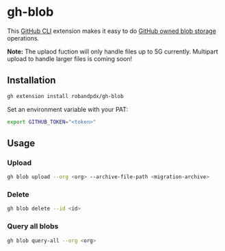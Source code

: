 # gh-blob

This [GitHub CLI](https://cli.github.com/) extension makes it easy to do [GitHub owned blob storage](https://github.com/orgs/community/discussions/144948) operations.

**Note:** The uplaod fuction will only handle files up to 5G currently. Multipart upload to handle larger files is coming soon!  

## Installation
```bash
gh extension install robandpdx/gh-blob
```

Set an environment variable with your PAT:
```bash
export GITHUB_TOKEN="<token>"
```

## Usage
### Upload
```bash
gh blob upload --org <org> --archive-file-path <migration-archive>
```

### Delete
```bash
gh blob delete --id <id>
```

### Query all blobs
```bash
gh blob query-all --org <org>
```


